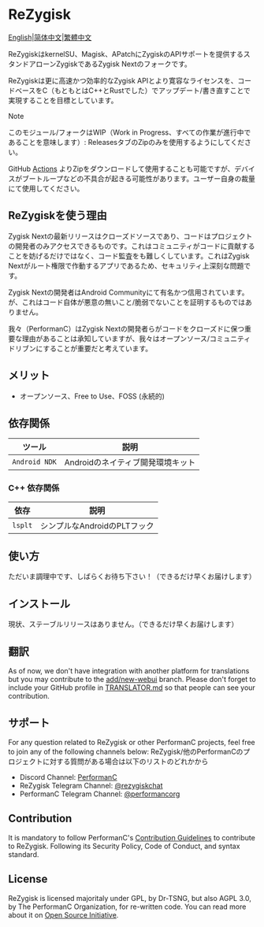 # ReZygisk

[English](https://github.com/PerformanC/ReZygisk/blob/main/README.md)|[简体中文](/READMEs/README_zh-CN.md)|[繁體中文](/READMEs/README_zh-TW.md)

ReZygiskはkernelSU、Magisk、APatchにZygiskのAPIサポートを提供するスタンドアローンZygiskであるZygisk Nextのフォークです。

ReZygiskは更に高速かつ効率的なZygisk APIとより寛容なライセンスを、コードベースをC（もともとはC++とRustでした）でアップデート/書き直すことで実現することを目標としています。

> [!NOTE]
> このモジュール/フォークはWIP（Work in Progress、すべての作業が進行中であることを意味します）: ReleasesタブのZipのみを使用するようにしてください。
>
> GitHub [Actions](https://github.com/PerformanC/ReZygisk/actions) よりZipをダウンロードして使用することも可能ですが、デバイスがブートループなどの不具合が起きる可能性があります。ユーザー自身の裁量にて使用してください。

## ReZygiskを使う理由

Zygisk Nextの最新リリースはクローズドソースであり、コードはプロジェクトの開発者のみアクセスできるものです。これはコミュニティがコードに貢献することを妨げるだけではなく、コード監査をも難しくしています。これはZygisk Nextがルート権限で作動するアプリであるため、セキュリティ上深刻な問題です。

Zygisk Nextの開発者はAndroid Communityにて有名かつ信用されています。が、これはコード自体が悪意の無いこと/脆弱でないことを証明するものではありません。

我々（PerformanC）はZygisk Nextの開発者らがコードをクローズドに保つ重要な理由があることは承知していますが、我々はオープンソース/コミュニティドリブンにすることが重要だと考えています。

## メリット

- オープンソース、Free to Use、FOSS (永続的)

## 依存関係

| ツール           | 説明                                    |
|-----------------|----------------------------------------|
| `Android NDK`   | Androidのネイティブ開発環境キット           |

### C++ 依存関係

| 依存        | 説明                          |
|------------|-------------------------------|
| `lsplt`    | シンプルなAndroidのPLTフック     |

## 使い方

ただいま調理中です、しばらくお待ち下さい！（できるだけ早くお届けします）

## インストール

現状、ステーブルリリースはありません。（できるだけ早くお届けします）

## 翻訳

As of now, we don't have integration with another platform for translations but you may contribute to the [add/new-webui](https://github.com/PerformanC/ReZygisk/tree/add/new-webui) branch. Please don't forget to include your GitHub profile in [TRANSLATOR.md](https://github.com/PerformanC/ReZygisk/blob/add/new-webui/TRANSLATOR.md) so that people can see your contribution.

## サポート
For any question related to ReZygisk or other PerformanC projects, feel free to join any of the following channels below:
ReZygisk/他のPerformanCのプロジェクトに対する質問がある場合は以下のリストのどれかから

- Discord Channel: [PerformanC](https://discord.gg/uPveNfTuCJ)
- ReZygisk Telegram Channel: [@rezygiskchat](https://t.me/rezygiskchat)
- PerformanC Telegram Channel: [@performancorg](https://t.me/performancorg)

## Contribution

It is mandatory to follow PerformanC's [Contribution Guidelines](https://github.com/PerformanC/contributing) to contribute to ReZygisk. Following its Security Policy, Code of Conduct, and syntax standard.

## License

ReZygisk is licensed majoritaly under GPL, by Dr-TSNG, but also AGPL 3.0, by The PerformanC Organization, for re-written code. You can read more about it on [Open Source Initiative](https://opensource.org/licenses/AGPL-3.0).
